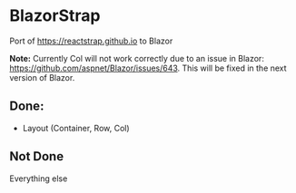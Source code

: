 # BlazorStrap

Port of https://reactstrap.github.io to Blazor

**Note:** Currently Col will not work correctly due to an issue in Blazor: https://github.com/aspnet/Blazor/issues/643. This will be fixed in the next version of Blazor.

## Done:
 * Layout (Container, Row, Col)

## Not Done

Everything else